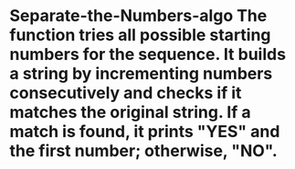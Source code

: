 # Separate-the-Numbers-algo The function tries all possible starting numbers for the sequence. It builds a string by incrementing numbers consecutively and checks if it matches the original string. If a match is found, it prints "YES" and the first number; otherwise, "NO".
